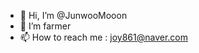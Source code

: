 - 👋 Hi, I’m @JunwooMooon
- 🌱 I’m farmer
- 📫 How to reach me : joy861@naver.com

<!---
JunwooMooon/JunwooMooon is a ✨ special ✨ repository because its `README.md` (this file) appears on your GitHub profile.
You can click the Preview link to take a look at your changes.
--->
